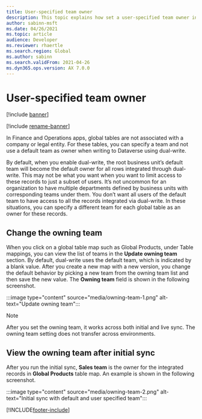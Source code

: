 ```yaml
---
title: User-specified team owner
description: This topic explains how set a user-specified team owner instead of using the default team owner.  
author: sabinn-msft
ms.date: 04/26/2021
ms.topic: article
audience: Developer
ms.reviewer: rhaertle
ms.search.region: Global
ms.author: sabinn
ms.search.validFrom: 2021-04-26
ms.dyn365.ops.version: AX 7.0.0
---
```


# User-specified team owner

[!include [banner](../../includes/banner.md)]

[!include [rename-banner](~/includes/cc-data-platform-banner.md)]

In Finance and Operations apps, global tables are not associated with a company or legal entity. For these tables, you can specify a team and not use a default team as owner when writing to Dataverse using dual-write. 

By default, when you enable dual-write, the root business unit’s default team will become the default owner for all rows integrated through dual-write. This may not be what you want when you want to limit access to these records to just a subset of users. It’s not uncommon for an organization to have multiple departments defined by business units with corresponding teams under them. You don’t want all users of the default team to have access to all the records integrated via dual-write. In these situations, you can specify a different team for each global table as an owner for these records. 

## Change the owning team

When you click on a global table map such as Global Products, under Table mappings, you can view the list of teams in the **Update owning team** section. By default, dual-write uses the default team, which is indicated by a blank value. After you create a new map with a new version, you change the default behavior by picking a new team from the owning team list and then save the new value. The **Owning team** field is shown in the following screenshot.

:::image type="content" source="media/owning-team-1.png" alt-text="Update owning team":::
  
>[!NOTE]
> After you set the owning team, it works across both initial and live sync. 
> The owning team setting does not transfer across environments. 

## View the owning team after initial sync

After you run the initial sync, **Sales team** is the owner for the integrated records in **Global Products** table map. An example is shown in the following screenshot.
  
:::image type="content" source="media/owning-team-2.png" alt-text="Initial sync with default and user specified team":::
  
[!INCLUDE[footer-include](../../../../includes/footer-banner.md)]
